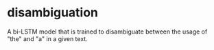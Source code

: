 # disambiguation
A bi-LSTM model that is trained to disambiguate between the usage of "the" and "a" in a given text.
